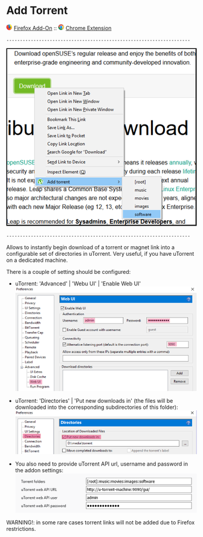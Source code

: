 # Add Torrent

![Firefox](https://github.com/GChristensen/gchristensen.github.io/blob/master/firefox.png?raw=true)
[Firefox Add-On](https://github.com/GChristensen/torrent-add/releases/download/v0.1.0.4/add_torrent.xpi)
:: ![Chrome](https://github.com/GChristensen/gchristensen.github.io/blob/master/chrome.png?raw=true)
[Chrome Extension](https://chrome.google.com/webstore/detail/add-torrent/ebigbooofepkiinneomglffcehbmjdel)
 
`--------------------------------------------------------------------`

![screen](screen.png?raw=true)

`--------------------------------------------------------------------`

Allows to instantly begin download of a torrent or magnet link into a configurable set of
directories in uTorrent. Very useful, if you have uTorrent on a dedicated machine.


There is a couple of setting should be configured:
* uTorrent: 'Advanced' | 'Webu UI' | 'Enable Web UI'<br>
![utorrent settings](utorrent-settings.png)

* uTorrent: 'Directories' | 'Put new downloads in' (the files will be downloaded into the corresponding
 subdirectories of this folder):<br>
![directory settings](directory-settings.png)


* You also need to provide uTorrent API url, username and password in the addon settings:<br>
![addon settings](addon-settings.png)

WARNING!: in some rare cases torrent links will not be added due to Firefox restrictions. 